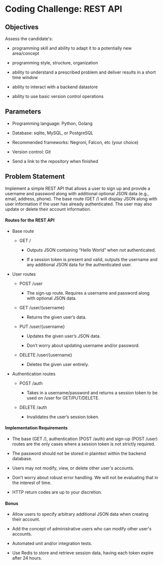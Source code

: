 # Coding Challenge: REST API

## Objectives

Assess the candidate's:

- programming skill and ability to adapt it to a potentially new area/concept

- programming style, structure, organization

- ability to understand a prescribed problem and deliver results in a short time window

- ability to interact with a backend datastore

- ability to use basic version control operations

## Parameters

- Programming language: Python, Golang

- Database: sqlite, MySQL, or PostgreSQL

- Recommended frameworks: Negroni, Falcon, etc (your choice)

- Version control: Git

- Send a link to the repository when finished

## Problem Statement

Implement a simple REST API that allows a user to sign up and provide a username and password along with additional optional JSON data (e.g., email, address, phone). The base route (GET /) will display JSON along with user information if the user has already authenticated. The user may also update or delete their account information.

#### Routes for the REST API

- Base route

    - GET /

        - Outputs JSON containing “Hello World” when not authenticated.

        - If a session token is present and valid, outputs the username and any additional JSON data for the authenticated user.

- User routes

    - POST /user

        - The sign-up route. Requires a username and password along with optional JSON data.

    - GET /user/{username}

        - Returns the given user’s data.

    - PUT /user/{username}

        - Updates the given user’s JSON data.

        - Don’t worry about updating username and/or password.

    - DELETE /user/{username}

        - Deletes the given user entirely.

- Authentication routes

    - POST /auth

        - Takes in a username/password and returns a session token to be used on /user for GET/PUT/DELETE.

    - DELETE /auth

        - Invalidates the user’s session token.

#### Implementation Requirements

- The base (GET /), authentication (POST /auth) and sign-up (POST /user) routes are the only cases where a session token is not strictly required.

- The password should not be stored in plaintext within the backend database.

- Users may not modify, view, or delete other user's accounts.

- Don’t worry about robust error handling. We will not be evaluating that in the interest of time.

- HTTP return codes are up to your discretion.

#### Bonus

- Allow users to specify arbitrary additional JSON data when creating their account.

- Add the concept of administrative users who can modify other user's accounts.

- Automated unit and/or integration tests.

- Use Redis to store and retrieve session data, having each token expire after 24 hours.
